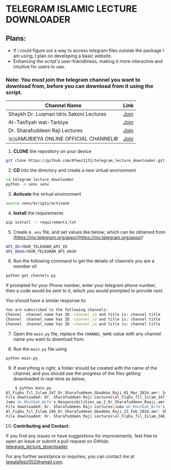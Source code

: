 # TELEGRAM ISLAMIC LECTURE DOWNLOADER

## Plans:
- If i could figure out a way to access telegram files outside the package I am using, I plan on developing a basic website.
- Enhancing the script's user-friendliness, making it more interactive and intuitive for users to use.

### Note: You must join the telegram channel you want to download from, before you can download from it using the script.

| Channel Name                              | Link                                                 |
| ---------------------------------------- |------------------------------------------------------|
| Shaykh Dr. Luqman Idris Sekoni Lectures  | [Join](https://t.me/joinchat/VR0OTMQuzCNJDnJ0)       |
| At-Tasfiyah wat-Tarbiya                  | [Join](https://t.me/abunaasir)                       |
| Dr. Sharafuddeen Raji Lectures            | [Join](https://t.me/joinchat/AAAAAFBqo6yHZp1920H73g) |
| 🇳🇬AMUBIEYA ONLINE OFFICIAL CHANNEL©     | [Join](https://t.me/shiekhamubieyalectures)          |

1. **CLONE** the repository on your device
```bash
git clone https://github.com/Afeez1131/telegram_lecture_downloader.git
```

2. **CD** into the directory and create a new virtual environment
```bash
cd telegram_lecture_downloader
python -m venv venv
```

3. **Activate** the virtual environment
```bash
source venv/Scripts/activate
```

4. **Install** the requirements
```bash
pip install -r requirements.txt
```

5. Create a `.env` file, and set values like below; which can be obtained from [https://my.telegram.org/apps](https://my.telegram.org/apps)!
```bash
API_ID=YOUR_TELEGRAM_API_ID
API_HASH=YOUR_TELEGRAM_API_HASH
```

6. Run the following command to get the details of channels you are a member of:
```bash
python get_channels.py
```
If prompted for your Phone number, enter your telegram phone number, then a code would be sent to it, which you would prompted to provide next.

You should have a similar response to:
```bash
You are subscribed to the following channels:
Channel  channel_name has ID -channel_id and title is: channel title
Channel  channel_name has ID -channel_id and title is: channel title
Channel  channel_name has ID -channel_id and title is: channel title
```

7. Open the `main.py` file, replace the `CHANNEL_NAME` value with any channel name you want to download from.

8. Run the `main.py` file using
```bash
python main.py
```

9. If everything is right, a folder should be created with the name of the channel, and you should see the progress of the files getting downloaded in real-time as below;
```bash
    $ python main.py                                                          
Al_Fiqhu_fil_Islam_247_Dr_Sharafuddeen_Gbadebo_Raji_01_Mar_2024.amr: 54.3MB [00:07, 8.09MB/s]                      
File downloaded: Dr. Sharafuddeen Raji Lectures\Al_Fiqhu_fil_Islam_247_Dr_Sharafuddeen_Gbadebo_Raji_01_Mar_2024.amr
Jumu'ah_Khutbah_Wife's_Responsibilities_ep_2_Dr_Sharafuddeen_Raaji.amr: 78.6MB [00:14, 5.66MB/s]                      
File downloaded: Dr. Sharafuddeen Raji Lectures\Jumu'ah_Khutbah_Wife's_Responsibilities_ep_2_Dr_Sharafuddeen_Raaji.amr
Al_Fiqhu_fil_Islam_246_Dr_Sharafuddeen_Gbadebo_Raji_23_Feb_2024.amr: 50.7MB [00:10, 5.07MB/s]                         
File downloaded: Dr. Sharafuddeen Raji Lectures\Al_Fiqhu_fil_Islam_246_Dr_Sharafuddeen_Gbadebo_Raji_23_Feb_2024.amr

```

10. **Contributing and Contact**:

If you find any issues or have suggestions for improvements, feel free to open an issue or submit a pull request on GitHub: [telegram_lecture_downloader](https://github.com/Afeez1131/telegram_lecture_downloader)

For any further assistance or inquiries, you can contact me at [lawalafeez052@gmail.com](mailto:lawalafeez052@gmail.com).

```
